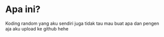 # Apa ini?
Koding random yang aku sendiri juga tidak tau mau buat apa dan pengen aja aku upload ke github hehe

